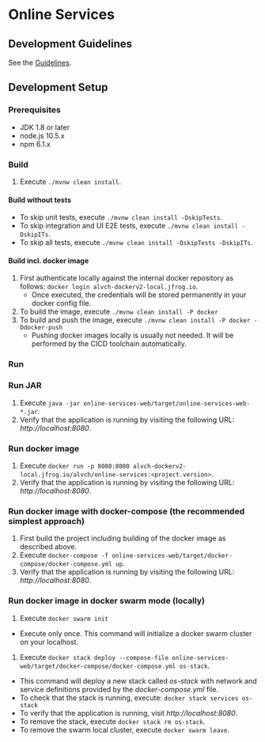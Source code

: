# Online Services

## Development Guidelines

See the [Guidelines](GUIDELINES.md).

## Development Setup

### Prerequisites

* JDK 1.8 or later
* node.js 10.5.x
* npm 6.1.x

### Build

1. Execute `./mvnw clean install`.

#### Build without tests

* To skip unit tests, execute `./mvnw clean install -DskipTests`.
* To skip integration and UI E2E tests, execute `./mvnw clean install -DskipITs`.
* To skip all tests, execute `./mvnw clean install -DskipTests -DskipITs`.

#### Build incl. docker image

1. First authenticate locally against the internal docker repository as follows: `docker login alvch-dockerv2-local.jfrog.io`.
    * Once executed, the credentials will be stored permanently in your docker config file.
1. To build the image, execute `./mvnw clean install -P docker`
1. To build and push the image, execute `./mvnw clean install -P docker -Ddocker-push`
    * Pushing docker images locally is usually not needed. It will be performed by the CICD toolchain automatically.

### Run

### Run JAR

1. Execute `java -jar online-services-web/target/online-services-web-*.jar`.
1. Verify that the application is running by visiting the following URL: _http://localhost:8080_.

### Run docker image

1. Execute `docker run -p 8080:8080 alvch-dockerv2-local.jfrog.io/alvch/online-services:<project.version>`.
1. Verify that the application is running by visiting the following URL: _http://localhost:8080_.

### Run docker image with docker-compose (the recommended simplest approach)

1. First build the project including building of the docker image as described above.
1. Execute `docker-compose -f online-services-web/target/docker-compose/docker-compose.yml up`.
1. Verify that the application is running by visiting the following URL: _http://localhost:8080_.

### Run docker image in docker swarm mode (locally)

1. Execute `docker swarm init`
* Execute only once. This command will initialize a docker swarm cluster on your localhost.
1. Execute `docker stack deploy --compose-file online-services-web/target/docker-compose/docker-compose.yml os-stack`.
* This command will deploy a new stack called _os-stack_ with network and service definitions provided by the _docker-compose.yml_ file.
* To check that the stack is running, execute: `docker stack services os-stack`
* To verify that the application is running, visit _http://localhost:8080_.
* To remove the stack, execute `docker stack rm os-stack`.
* To remove the swarm local cluster, execute `docker swarm leave`.

